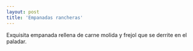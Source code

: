 ```yaml
---
layout: post
title: 'Empanadas rancheras'
---
```


Exquisita empanada rellena de carne molida y frejol que se derrite en el paladar.
